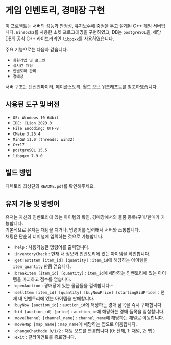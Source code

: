 <meta charset="UTF-8">

# 게임 인벤토리, 경매장 구현

이 프로젝트는 서버의 성능과 안정성, 유지보수에 중점을 두고 설계된 C++ 게임 서버입니다. 
`Winsock2`를 사용한 소켓 프로그래밍을 구현하였고, DB는 `postgreSQL`을,
해당 DB의 공식 C++ 라이브러리인 `libpqxx`를 사용하였습니다.

주요 기능으로는 다음과 같습니다.
- `회원가입 및 로그인`
- `실시간 채팅`
- `인벤토리 관리`
- `경매장`

서버 구조는 던전앤파이터, 메이플스토리, 월드 오브 워크래프트를 참고하였습니다.

## 사용된 도구 및 버전

- `OS: Windows 10 64bit`
- `IDE: CLion 2023.3`
- `File Encoding: UTF-8`
- `CMake 3.26.4`
- `MinGW 11.0 (threads: win32)`
- `C++17`
- `postgreSQL 15.5`
- `libpqxx 7.9.0`

## 빌드 방법

디렉토리 최상단의 `README.pdf`를 확인해주세요.

## 유저 기능 및 명령어

유저는 자신의 인벤토리에 있는 아이템의 확인, 경매장에서의 물품 등록/구매/판매가 가능합니다.<br>
기본적으로 유저는 채팅을 치거나, 명령어를 입력해서 서버와 소통합니다.<br>
채팅은 단순히 터미널에 입력하는 것으로 가능합니다.

- `!help` : 사용가능한 명령어를 출력합니다.
- `!inventoryCheck` : 현재 내 정보와 인벤토리에 있는 아이템을 확인합니다.
- `!getTestItem [item_id] [quantity]` : `item_id`에 해당하는 아이템을 `item_quantity` 만큼 얻습니다.
- `!breakItem [item_id] [quantity]` : `item_id`에 해당하는 인벤토리에 있는 아이템을 파괴하고 점수를 얻습니다.
- `!openAuction` : 경매장에 있는 물품들을 검색합니다.- 
- `!sellItem [item_id] [quantity] [buyNowPrice] [startingBidPrice]` : 현재 내 인벤토리에 있는 아이템을 판매합니다.
- `!buyNow [auction_id]` : `auction_id`에 해당하는 경매 품목을 즉시 구매합니다.
- `!bid [auction_id] [price]` : `auction_id`에 해당하는 경매 품목을 입찰합니다.
- `!moveChannel [channel_name]` : `channel_name`에 해당하는 채널로 이동합니다.
- `!moveMap [map_name]` : `map_name`에 해당하는 맵으로 이동합니다.
- `!changeChatMode 0/1/2` : 채팅 모드를 변경합니다 (0: 전체, 1: 채널, 2: 맵 )
- `!exit` : 클라이언트를 종료합니다.